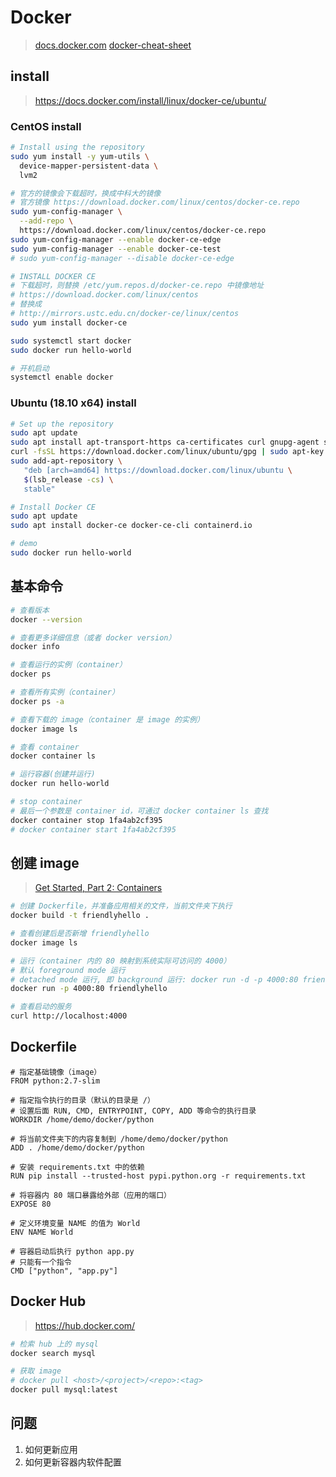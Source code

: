 # Docker

> [docs.docker.com](https://docs.docker.com)
> [docker-cheat-sheet](https://github.com/wsargent/docker-cheat-sheet)

## install

> <https://docs.docker.com/install/linux/docker-ce/ubuntu/>

### CentOS install

```bash
# Install using the repository
sudo yum install -y yum-utils \
  device-mapper-persistent-data \
  lvm2

# 官方的镜像会下载超时，换成中科大的镜像
# 官方镜像 https://download.docker.com/linux/centos/docker-ce.repo
sudo yum-config-manager \
  --add-repo \
  https://download.docker.com/linux/centos/docker-ce.repo
sudo yum-config-manager --enable docker-ce-edge
sudo yum-config-manager --enable docker-ce-test
# sudo yum-config-manager --disable docker-ce-edge

# INSTALL DOCKER CE
# 下载超时，则替换 /etc/yum.repos.d/docker-ce.repo 中镜像地址
# https://download.docker.com/linux/centos
# 替换成
# http://mirrors.ustc.edu.cn/docker-ce/linux/centos
sudo yum install docker-ce

sudo systemctl start docker
sudo docker run hello-world

# 开机启动
systemctl enable docker
```

### Ubuntu (18.10 x64) install

```bash
# Set up the repository
sudo apt update
sudo apt install apt-transport-https ca-certificates curl gnupg-agent software-properties-common
curl -fsSL https://download.docker.com/linux/ubuntu/gpg | sudo apt-key add -
sudo add-apt-repository \
   "deb [arch=amd64] https://download.docker.com/linux/ubuntu \
   $(lsb_release -cs) \
   stable"

# Install Docker CE
sudo apt update
sudo apt install docker-ce docker-ce-cli containerd.io

# demo
sudo docker run hello-world
```

## 基本命令

```bash
# 查看版本
docker --version

# 查看更多详细信息（或者 docker version）
docker info

# 查看运行的实例（container）
docker ps

# 查看所有实例（container）
docker ps -a

# 查看下载的 image（container 是 image 的实例）
docker image ls

# 查看 container
docker container ls

# 运行容器(创建并运行)
docker run hello-world

# stop container
# 最后一个参数是 container id，可通过 docker container ls 查找
docker container stop 1fa4ab2cf395
# docker container start 1fa4ab2cf395
```

## 创建 image

> [Get Started, Part 2: Containers](https://docs.docker.com/get-started/part2/)

```bash
# 创建 Dockerfile，并准备应用相关的文件，当前文件夹下执行
docker build -t friendlyhello .

# 查看创建后是否新增 friendlyhello
docker image ls

# 运行（container 内的 80 映射到系统实际可访问的 4000）
# 默认 foreground mode 运行
# detached mode 运行, 即 background 运行: docker run -d -p 4000:80 friendlyhello
docker run -p 4000:80 friendlyhello

# 查看启动的服务
curl http://localhost:4000
```

## Dockerfile

```text
# 指定基础镜像（image）
FROM python:2.7-slim

# 指定指令执行的目录（默认的目录是 /）
# 设置后面 RUN, CMD, ENTRYPOINT, COPY, ADD 等命令的执行目录
WORKDIR /home/demo/docker/python

# 将当前文件夹下的内容复制到 /home/demo/docker/python
ADD . /home/demo/docker/python

# 安装 requirements.txt 中的依赖
RUN pip install --trusted-host pypi.python.org -r requirements.txt

# 将容器内 80 端口暴露给外部（应用的端口）
EXPOSE 80

# 定义环境变量 NAME 的值为 World
ENV NAME World

# 容器启动后执行 python app.py
# 只能有一个指令
CMD ["python", "app.py"]
```

## Docker Hub

> <https://hub.docker.com/>

```bash
# 检索 hub 上的 mysql
docker search mysql

# 获取 image
# docker pull <host>/<project>/<repo>:<tag>
docker pull mysql:latest
```

## 问题

1. 如何更新应用
2. 如何更新容器内软件配置
